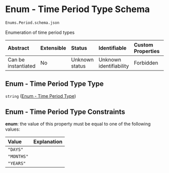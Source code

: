 # Enum - Time Period Type Schema

```txt
Enums.Period.schema.json
```

Enumeration of time period types

| Abstract            | Extensible | Status         | Identifiable            | Custom Properties | Additional Properties | Access Restrictions | Defined In                                                                         |
| :------------------ | :--------- | :------------- | :---------------------- | :---------------- | :-------------------- | :------------------ | :--------------------------------------------------------------------------------- |
| Can be instantiated | No         | Unknown status | Unknown identifiability | Forbidden         | Allowed               | none                | [Period.schema.json](../../schema/enums/Period.schema.json "open original schema") |

## Enum - Time Period Type Type

`string` ([Enum - Time Period Type](period.md))

## Enum - Time Period Type Constraints

**enum**: the value of this property must be equal to one of the following values:

| Value      | Explanation |
| :--------- | :---------- |
| `"DAYS"`   |             |
| `"MONTHS"` |             |
| `"YEARS"`  |             |
